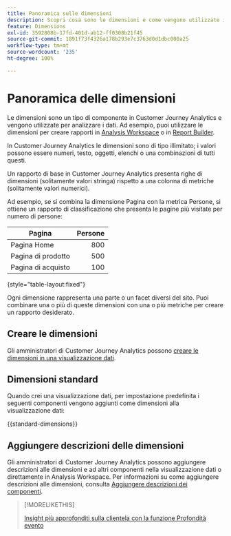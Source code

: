 ```yaml
---
title: Panoramica sulle dimensioni
description: Scopri cosa sono le dimensioni e come vengono utilizzate in Customer Journey Analytics.
feature: Dimensions
exl-id: 3592808b-17fd-401d-ab12-ff0308b21f45
source-git-commit: 1891f73f4326a178b293e7c3763d0d1dbc000a25
workflow-type: tm+mt
source-wordcount: '235'
ht-degree: 100%

---
```


# Panoramica delle dimensioni

Le dimensioni sono un tipo di componente in Customer Journey Analytics e vengono utilizzate per analizzare i dati. Ad esempio, puoi utilizzare le dimensioni per creare rapporti in [Analysis Workspace](/help/analysis-workspace/home.md) o in [Report Builder](/help/report-builder/rb-overview.md).

In Customer Journey Analytics le dimensioni sono di tipo illimitato; i valori possono essere numeri, testo, oggetti, elenchi o una combinazioni di tutti questi.

Un rapporto di base in Customer Journey Analytics presenta righe di dimensioni (solitamente valori stringa) rispetto a una colonna di metriche (solitamente valori numerici).

Ad esempio, se si combina la dimensione Pagina con la metrica Persone, si ottiene un rapporto di classificazione che presenta le pagine più visitate per numero di persone:

| Pagina | Persone |
| --- | ---: |
| Pagina Home | 800 |
| Pagina di prodotto | 500 |
| Pagina di acquisto | 100 |

{style="table-layout:fixed"}

Ogni dimensione rappresenta una parte o un facet diversi del sito. Puoi combinare una o più di queste dimensioni con una o più metriche per creare un rapporto desiderato.


## Creare le dimensioni

Gli amministratori di Customer Journey Analytics possono [creare le dimensioni in una visualizzazione dati](/help/data-views/create-dataview.md#components).

## Dimensioni standard

Quando crei una visualizzazione dati, per impostazione predefinita i seguenti componenti vengono aggiunti come dimensioni alla visualizzazione dati:

{{standard-dimensions}}


## Aggiungere descrizioni delle dimensioni

Gli amministratori di Customer Journey Analytics possono aggiungere descrizioni alle dimensioni e ad altri componenti nella visualizzazione dati o direttamente in Analysis Workspace. Per informazioni su come aggiungere descrizioni alle dimensioni, consulta [Aggiungere descrizioni dei componenti](/help/components/add-component-descriptions.md).

>[!MORELIKETHIS]
>
>[Insight più approfonditi sulla clientela con la funzione Profondità evento](https://experienceleaguecommunities.adobe.com/t5/adobe-analytics-blogs/discover-deeper-customer-insights-with-adobe-customer-journey/ba-p/753947#M576)
>


